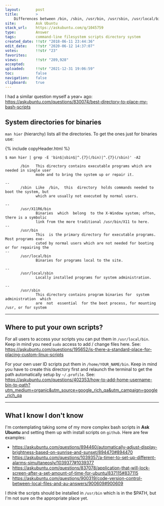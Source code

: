```yaml
---
layout:       post
title:        >
    Differences between ∕bin, ∕sbin, ∕usr∕bin, ∕usr∕sbin, ∕usr∕local∕bin, ∕usr∕local∕sbin
site:         Ask Ubuntu
stack_url:    https://askubuntu.com/q/1045759
type:         Answer
tags:         command-line filesystem scripts directory system
created_date: !!str "2018-06-11 23:44:36"
edit_date:    !!str "2020-06-12 14:37:07"
votes:        !!str "23"
favorites:    
views:        !!str "289,928"
accepted:     
uploaded:     !!str "2021-12-31 19:06:59"
toc:          false
navigation:   false
clipboard:    true
---
```


I had a similar question myself a year+ ago: https://askubuntu.com/questions/830074/best-directory-to-place-my-bash-scripts


## System directories for binaries

`man hier` (hierarchy) lists all the directories. To get the ones just for binaries use:

{% include copyHeader.html %}
``` 
$ man hier | grep -E 'bin$|sbin$|^.{7}(/bin)|^.{7}(/sbin)' -A2

       /bin   This directory contains executable programs which are needed in single user
              mode and to bring the system up or repair it.

--
       /sbin  Like  /bin,  this  directory  holds commands needed to boot the system, but
              which are usually not executed by normal users.

--
       /usr/X11R6/bin
              Binaries  which  belong  to the X-Window system; often, there is a symbolic
              link from the more traditional /usr/bin/X11 to here.
--
       /usr/bin
              This  is the primary directory for executable programs.  Most programs exe‐
              cuted by normal users which are not needed for booting or for repairing the
--
       /usr/local/bin
              Binaries for programs local to the site.

--
       /usr/local/sbin
              Locally installed programs for system administration.

--
       /usr/sbin
              This directory contains program binaries for  system  administration  which
              are  not  essential  for the boot process, for mounting /usr, or for system

```


----------


## Where to put your own scripts?

For all users to access your scripts you can put them in `/usr/local/bin`. Keep in mind you need `sudo` access to add / change files here. See: https://askubuntu.com/questions/195652/is-there-a-standard-place-for-placing-custom-linux-scripts

For your own user ID scripts put them in `/home/YOUR_NAME/bin`. Keep in mind you have to create this directory first and relaunch the terminal to get the path automatically setup by `~/.profile`. See: https://askubuntu.com/questions/402353/how-to-add-home-username-bin-to-path?utm_medium=organic&utm_source=google_rich_qa&utm_campaign=google_rich_qa


----------


## What I know I don't know

I'm contemplating taking some of my more complex bash scripts in **Ask Ubuntu** and setting them up with install scripts on `github`. Here are few examples:

- https://askubuntu.com/questions/894460/automatically-adjust-display-brightness-based-on-sunrise-and-sunset/894470#894470
- https://askubuntu.com/questions/1039357/a-timer-to-set-up-different-alarms-simultaneosly/1039377#1039377
- https://askubuntu.com/questions/837078/application-that-will-lock-screen-after-a-set-amount-of-time-for-ubuntu/837115#837115
- https://askubuntu.com/questions/900319/code-version-control-between-local-files-and-au-answers/900609#900609

I *think* the scripts should be installed in `/usr/bin` which is in the $PATH, but I'm not sure on the appropriate place yet.

